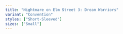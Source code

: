 ```yaml
---
title: "Nightmare on Elm Street 3: Dream Warriors"
variant: "Convention"
styles: ["Short-Sleeved"]
sizes: ["Small"]
---
```

